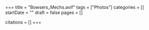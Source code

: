 +++
title = "Bowsers_Mechs.avif"
tags = ["Photos"]
categories = []
startDate = ""
draft = false
pages = []

citations = []
+++
